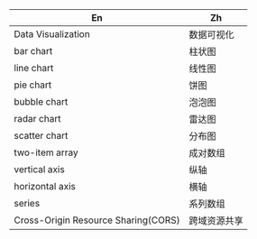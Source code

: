 En|Zh
---|---
Data Visualization|数据可视化
bar chart|柱状图
line chart|线性图
pie chart|饼图
bubble chart|泡泡图
radar chart|雷达图
scatter chart|分布图
two-item array|成对数组
vertical axis|纵轴
horizontal axis|横轴
series|系列数组
Cross-Origin Resource Sharing(CORS)|跨域资源共享